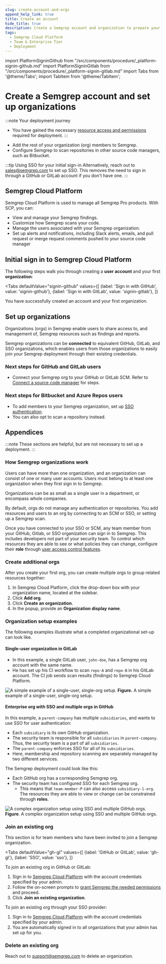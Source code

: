 ```yaml
---
slug: create-account-and-orgs
append_help_link: true
title: Create an account
hide_title: true
description: Create a Semgrep account and organization to prepare your deployment for the addition of repositories and team members.
tags:
  - Semgrep Cloud Platform
  - Team & Enterprise Tier
  - Deployment
---
```


import PlatformSigninGithub from "/src/components/procedure/_platform-signin-github.md"
import PlatformSigninGitlab from "/src/components/procedure/_platform-signin-gitlab.md"
import Tabs from '@theme/Tabs';
import TabItem from '@theme/TabItem';

# Create a Semgrep account and set up organizations

:::note Your deployment journey
- You have gained the necessary [resource access and permissions](/deployment/checklist) required for deployment.
:::

* Add the rest of your organization (org) members to Semgrep. 
* Configure Semgrep to scan repositories in other source code managers, such as Bitbucket.

:::tip Using SSO for your initial sign-in 
Alternatively, reach out to [<i class="fa-regular fa-envelope"></i> sales@semgrep.com](mailto:sales@semgrep.com) to set up SSO. This removes the need to sign in through a GitHub or GitLab account if you don't have one.
:::

## Semgrep Cloud Platform

Semgrep Cloud Platform is used to manage all Semgrep Pro products. With SCP, you can:

- View and manage your Semgrep findings.
- Customize how Semgrep scans your code.
- Manage the users associated with your Semgrep organization.
- Set up alerts and notifications, including Slack alerts, emails, and pull request or merge request comments pushed to your source code manager

## Initial sign in to Semgrep Cloud Platform

The following steps walk you through creating a **user account** and your first **organization**:

<Tabs
    defaultValue="signin-github"
    values={[
    {label: 'Sign in with GitHub', value: 'signin-github'},
    {label: 'Sign in with GitLab', value: 'signin-gitlab'},
    ]}
>

<TabItem value='signin-github'>

<PlatformSigninGithub />

</TabItem>

<TabItem value='signin-gitlab'>

<PlatformSigninGitlab />

</TabItem>

</Tabs>

You have successfully created an account and your first organization.

## Set up organizations

Organizations (orgs) in Semgrep enable users to share access to, and management of, Semgrep resources such as findings and reports.

Semgrep organizations can be **connected** to equivalent GitHub, GitLab, and SSO organizations, which enables users from those organizations to easily join your Semgrep deployment through their existing credentials.

### Next steps for GitHub and GitLab users

- Connect your Semgrep org to your GitHub or GitLab SCM. Refer to [<i class="fa-regular fa-file-lines"></i> Connect a source code manager](/deployment/connect-an-org) for steps.

### Next steps for Bitbucket and Azure Repos users

- To add members to your Semgrep organization, set up [<i class="fa-regular fa-file-lines"></i> SSO authentication](/deployment/sso).
- You can also opt to scan a repository instead.

## Appendices 

:::note 
These sections are helpful, but are not necessary to set up a deployment.
:::

### How Semgrep organizations work

Users can have more than one organization, and an organization can consist of one or many user accounts. Users must belong to at least one organization when they first sign in to Semgrep. 

Organizations can be as small as a single user in a department, or encompass whole companies. 

By default, orgs do not manage any authentication or repositories. You add resources and users to an org by connecting to an SCM or SSO, or setting up a Semgrep scan.

Once you have connected to your SSO or SCM, any team member from your GitHub, Gitlab, or SSO organization can sign in to Semgrep. This includes developers not part of your security team. To control which resources they are able to see or what policies they can change, configure their **role** through [<i class="fa-regular fa-file-lines"></i> user access control features](/deployment/user-management).

### Create additional orgs

After you create your first org, you can create multiple orgs to group related resources together:

1. In Semgrep Cloud Platform, click the drop-down box with your organization name, located at the sidebar.
2. Click **Add org**.
3. Click **Create an organization**.
4. In the popup, provide an **Organization display name**.

### Organization setup examples


The following examples illustrate what a completed organizational set-up can look like.

#### Single-user organization in GitLab

- In this example, a single GitLab user, `john-doe`, has a Semgrep org account with the same name.
- He has set up his CI workflow to scan `repo-A` and `repo-B` in his GitLab account. The CI job sends scan results (findings) to Semgrep Cloud Platform.

![A simple example of a single-user, single-org setup.](/img/personal-org.png#md-noborder)
**Figure.** A simple example of a single-user, single-org setup.

#### Enterprise org with SSO and multiple orgs in GitHub

In this example, a `parent-company` has multiple `subsidiaries`, and wants to use SSO for user authentication:

- Each `subsidiary` is its own GitHub organization. 
- The security team is responsible for all `subsidiaries` in `parent-company`. Thus, the security team is a part of all `subsidiaries`.
- The `parent-company` enforces SSO for all of its `subsidiaries`.
- Here, membership and repository scanning are separately managed by two different services.

The Semgrep deployment could look like this:

- Each GitHub org has a corresponding Semgrep org.
- The security team has configured SSO for each Semgrep org.
    - This means that `team-member-P` can also access `subsidiary-1-org`. The resources they are able to view or change can be constrained through **roles**.

![A complex organization setup using SSO and multiple GitHub orgs.](/img/multiple-orgs.png)
**Figure**. A complex organization setup using SSO and multiple GitHub orgs.

### Join an existing org

This section is for team members who have been invited to join a Semgrep organization.

<Tabs
    defaultValue="gh-gl"
    values={[
    {label: 'GitHub or GitLab', value: 'gh-gl'},
    {label: 'SSO', value: 'sso'},
    ]}
>

<TabItem value='gh-gl'>

To join an existing org in GitHub or GitLab:

1. Sign in to [<i class="fas fa-external-link fa-xs"></i> Semgrep Cloud Platform](https://semgrep.dev/login) with the account credentials specified by your admin.
1. Follow the on-screen prompts to [grant Semgrep the needed permissions](/semgrep-cloud-platform/getting-started/#requested-permissions-for-github-and-gitlab) and proceed.
1. Click **Join an existing organization**.

</TabItem>

<TabItem value='sso'>

To join an existing org through your SSO provider:

1. Sign in to [<i class="fas fa-external-link fa-xs"></i> Semgrep Cloud Platform](https://semgrep.dev/login) with the account credentials specified by your admin.
2. You are automatically signed in to all organizations that your admin has set up for you.

</TabItem>

</Tabs>

### Delete an existing org

Reach out to [<i class="fa-regular fa-envelope"></i> support@semgrep.com](mailto:support@semgrep.com) to delete an organization.

